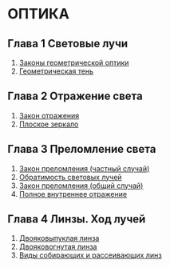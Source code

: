 # ОПТИКА
## Глава 1 **Световые лучи**
1. [Законы геометрической оптики]()
2. [Геометрическая тень]()
## Глава 2 **Отражение света**
1. [Закон отражения]()
2. [Плоское зеркало]()
## Глава 3 **Преломление света**
1. [Закон преломления (частный случай)]()
2. [Обратимость световых лучей]()
3. [Закон преломления (общий случай)]()
4. [Полное внутреннее отражение]()
## Глава 4 **Линзы. Ход лучей**
1. [Двояковыпуклая линза]()
2. [Двояковогнутая линза]()
3. [Виды собирающих и рассеивающих линз]()
